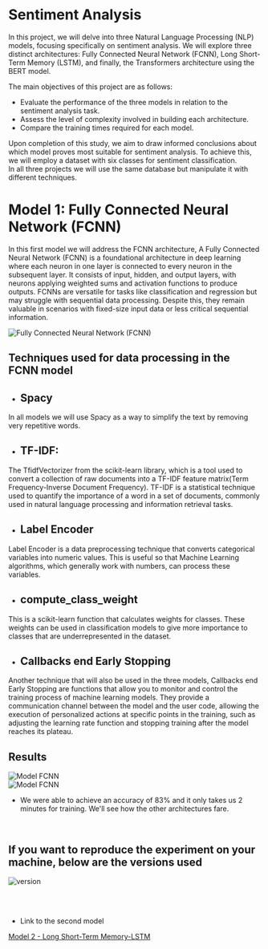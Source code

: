 # Sentiment Analysis


In this project, we will delve into three Natural Language Processing (NLP) models, focusing specifically on sentiment analysis. We will explore three distinct architectures: Fully Connected Neural Network (FCNN), Long Short-Term Memory (LSTM), and finally, the Transformers architecture using the BERT model.

The main objectives of this project are as follows:

- Evaluate the performance of the three models in relation to the sentiment analysis task.
- Assess the level of complexity involved in building each architecture.
- Compare the training times required for each model. 

Upon completion of this study, we aim to draw informed conclusions about which model proves most suitable for sentiment analysis. To achieve this, we will employ a dataset with six classes for sentiment classification.<br>
In all three projects we will use the same database but manipulate it with different techniques.


# Model 1: Fully Connected Neural Network (FCNN)


In this first model we will address the FCNN architecture, A Fully Connected Neural Network (FCNN) is a foundational architecture in deep learning where each neuron in one layer is connected to every neuron in the subsequent layer. It consists of input, hidden, and output layers, with neurons applying weighted sums and activation functions to produce outputs. FCNNs are versatile for tasks like classification and regression but may struggle with sequential data processing. Despite this, they remain valuable in scenarios with fixed-size input data or less critical sequential information.

<img src="https://cdn.discordapp.com/attachments/809675955689881640/1227716593791012944/FCNN.png?ex=66296b2d&is=6616f62d&hm=ba82218c2327e8f4e99738e6b7756ffb30156e07f87cae36078807bb327cfbcf&" alt="Fully Connected Neural Network (FCNN)">

## Techniques used for data processing in the FCNN model

- ## Spacy
In all models we will use Spacy as a way to simplify the text by removing very repetitive words.
- ## TF-IDF:
The TfidfVectorizer from the scikit-learn library, which is a tool used to convert a collection of raw documents into a TF-IDF feature matrix(Term Frequency-Inverse Document Frequency). TF-IDF is a statistical technique used to quantify the importance of a word in a set of documents, commonly used in natural language processing and information retrieval tasks.
- ## Label Encoder
Label Encoder is a data preprocessing technique that converts categorical variables into numeric values. This is useful so that Machine Learning algorithms, which generally work with numbers, can process these variables.
- ## compute_class_weight
This is a scikit-learn function that calculates weights for classes. These weights can be used in classification models to give more importance to classes that are underrepresented in the dataset.
- ## Callbacks end Early Stopping
Another technique that will also be used in the three models, Callbacks end Early Stopping are functions that allow you to monitor and control the training process of machine learning models. They provide a communication channel between the model and the user code, allowing the execution of personalized actions at specific points in the training, such as adjusting the learning rate function and stopping training after the model reaches its plateau.

## Results

<img src="https://cdn.discordapp.com/attachments/809675955689881640/1227716594013175949/result_model_v1.png?ex=6641ceed&is=66407d6d&hm=17a2f4a94d7107643b099b3eefd32d9e1f18777f7cb40d3c3e34324d0f1b297d&" alt="Model FCNN"><br>
<img src="https://cdn.discordapp.com/attachments/809675955689881640/1239270020434100345/image.png?ex=66424fa5&is=6640fe25&hm=04cc587daaa1a2377b557cefdeb5fdafbd6a20b2cae01469fc7b26aa0d0c83c3&" alt="Model FCNN"><br>

- We were able to achieve an accuracy of 83% and it only takes us 2 minutes for training. We'll see how the other architectures fare.

<br>

## If you want to reproduce the experiment on your machine, below are the versions used

<img src="https://cdn.discordapp.com/attachments/809675955689881640/1227734807627173938/image.png?ex=6641dfe4&is=66408e64&hm=0c510b6efb1e5888cedc0f9007bd894c21e9d4534de7322156470703aba210c6&" alt="version"><br>

<br>
<br>


- Link to the second model

<a href="https://github.com/CoyoteColt/Sentiment-Analysis-LSTM">Model 2 - Long Short-Term Memory-LSTM</a>

